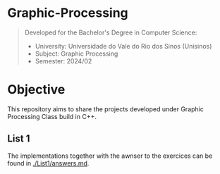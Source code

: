 # Graphic-Processing

> Developed for the Bachelor's Degree in Computer Science:
> - University: Universidade do Vale do Rio dos Sinos (Unisinos)
> - Subject: Graphic Processing
> - Semester: 2024/02

# Objective

This repository aims to share the projects developed under Graphic Processing Class build in C++.

## List 1

The implementations together with the awnser to the exercices can be found in [./List1/answers.md](./List1/answers.md).